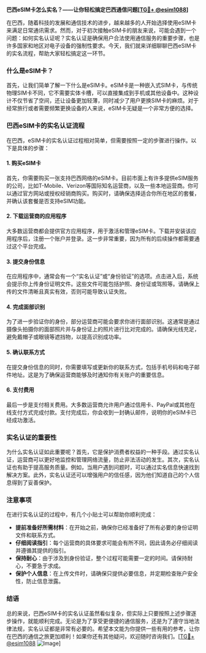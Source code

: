 **巴西eSIM卡怎么实名？——让你轻松搞定巴西通信问题[[TG💪+ @esim1088](https://t.me/s/esim1088)]**

在巴西，随着科技的发展和通信技术的进步，越来越多的人开始选择使用eSIM卡来满足日常通讯需求。然而，对于初次接触eSIM卡的朋友来说，可能会遇到一个问题：如何实名认证呢？实名认证是确保用户合法使用通信服务的重要步骤，也是许多国家和地区对电子设备的强制性要求。今天，我们就来详细聊聊巴西eSIM卡的实名流程，帮助大家轻松搞定这一环节。

### 什么是eSIM卡？

首先，让我们简单了解一下什么是eSIM卡。eSIM卡是一种嵌入式SIM卡，与传统物理SIM卡不同，它不需要实体卡槽，可以直接集成到手机或其他设备中。这种设计不仅节省了空间，还让设备更加轻薄，同时减少了用户更换SIM卡的麻烦。对于经常旅行或者需要频繁更换设备的人来说，eSIM卡无疑是一个非常方便的选择。

### 巴西eSIM卡的实名认证流程

在巴西，eSIM卡的实名认证过程相对简单，但需要按照一定的步骤进行操作。以下是具体的步骤：

#### 1. 购买eSIM卡

首先，你需要购买一张支持巴西网络的eSIM卡。目前市面上有许多提供eSIM服务的公司，比如T-Mobile、Verizon等国际知名运营商，以及一些本地运营商。你可以通过官方网站或授权经销商购买。购买时，请确保选择适合你所在地区的套餐，并确认该套餐是否支持eSIM功能。

#### 2. 下载运营商的应用程序

大多数运营商都会提供官方应用程序，用于激活和管理eSIM卡。下载并安装该应用程序后，注册一个账户并登录。这一步非常重要，因为所有的后续操作都需要通过这个平台完成。

#### 3. 提交身份信息

在应用程序中，通常会有一个“实名认证”或“身份验证”的选项。点击进入后，系统会提示你上传身份证明文件。这些文件可能包括护照、身份证或驾照等。请确保上传的文件清晰且真实有效，否则可能导致认证失败。

#### 4. 完成面部识别

为了进一步验证你的身份，部分运营商可能会要求你进行面部识别。这通常是通过摄像头拍摄你的面部照片并与身份证上的照片进行比对完成的。请确保光线充足，避免戴帽子或眼镜等遮挡物，以提高识别成功率。

#### 5. 确认联系方式

在提交身份信息的同时，你需要填写或更新你的联系方式，包括手机号码和电子邮件地址。这是为了确保运营商能够及时通知你有关账户的重要信息。

#### 6. 支付费用

最后一步是支付相关费用。大多数运营商允许用户通过信用卡、PayPal或其他在线支付方式完成付款。支付完成后，你会收到一封确认邮件，说明你的eSIM卡已经成功激活。

### 实名认证的重要性

为什么实名认证如此重要呢？首先，它是保护消费者权益的一种手段。通过实名认证，运营商可以更好地监控和管理网络流量，防止非法活动的发生。其次，实名认证也有助于提高服务质量。例如，当用户遇到问题时，可以通过实名信息快速找到解决方案。此外，实名认证还可以增强用户的信任感，因为他们知道自己的个人信息得到了妥善保护。

### 注意事项

在进行实名认证的过程中，有几个小贴士可以帮助你顺利完成：

- **提前准备好所需材料**：在开始之前，确保你已经准备好了所有必要的身份证明文件和联系方式。
- **仔细阅读指引**：每个运营商的具体要求可能会有所不同，因此请务必仔细阅读并遵循其提供的指引。
- **保持耐心**：由于涉及到身份验证，整个过程可能需要一定的时间。请保持耐心，不要急于求成。
- **保护个人信息**：在上传文件时，请确保只提供必要信息，并定期检查账户安全性，防止信息泄露。

### 结语

总的来说，巴西eSIM卡的实名认证虽然看似复杂，但实际上只要按照上述步骤逐步操作，就能顺利完成。无论是为了享受更便捷的通信服务，还是为了遵守当地法律法规，实名认证都是非常有必要的。希望本文能为你提供一些有用的参考，让你在巴西的通信之旅更加顺利！如果你还有其他疑问，欢迎随时咨询我们。[[TG💪+ @esim1088](https://t.me/s/esim1088) ![Image](https://i.postimg.cc/4NQfJmqS/Snipaste-2025-05-13-00-14-12.png)]